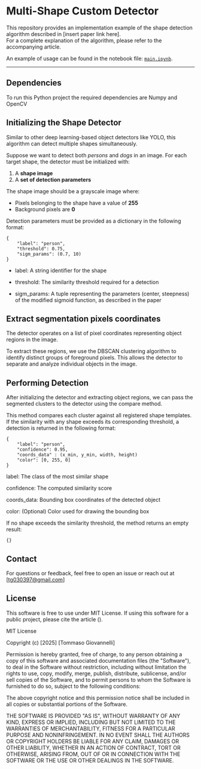 # Multi-Shape Custom Detector

This repository provides an implementation example of the shape detection algorithm described in [insert paper link here].  
For a complete explanation of the algorithm, please refer to the accompanying article.

An example of usage can be found in the notebook file: [`main.ipynb`](main.ipynb).

---

## Dependencies
To run this Python project the required dependencies are Numpy and OpenCV

## Initializing the Shape Detector

Similar to other deep learning-based object detectors like YOLO, this algorithm can detect multiple shapes simultaneously.

Suppose we want to detect both *persons* and *dogs* in an image. For each target shape, the detector must be initialized with:

1. A **shape image**
2. A **set of detection parameters**

The shape image should be a grayscale image where:
- Pixels belonging to the shape have a value of **255**
- Background pixels are **0**

Detection parameters must be provided as a dictionary in the following format:

    {
        "label": "person",
        "threshold": 0.75,
        "sigm_params": (0.7, 10)
    }

- label: A string identifier for the shape

- threshold: The similarity threshold required for a detection

- sigm_params: A tuple representing the parameters (center, steepness) of the modified sigmoid function, as described in the paper



## Extract segmentation pixels coordinates
The detector operates on a list of pixel coordinates representing object regions in the image.

To extract these regions, we use the DBSCAN clustering algorithm to identify distinct groups of foreground pixels.
This allows the detector to separate and analyze individual objects in the image.


## Performing Detection
After initializing the detector and extracting object regions, we can pass the segmented clusters to the detector using the compare method.

This method compares each cluster against all registered shape templates.
If the similarity with any shape exceeds its corresponding threshold, a detection is returned in the following format:

    {
        "label": "person",
        "confidence": 0.95,
        "coords_data" : (x_min, y_min, width, height)
        "color": [0, 255, 0]
    }

label: The class of the most similar shape

confidence: The computed similarity score

coords_data: Bounding box coordinates of the detected object

color: (Optional) Color used for drawing the bounding box

If no shape exceeds the similarity threshold, the method returns an empty result:


    {}


## Contact
For questions or feedback, feel free to open an issue or reach out at [tg030397@gmail.com]


## License
This software is free to use under MIT License. If using this software for a public project, please cite the article ().


MIT License

Copyright (c) [2025] [Tommaso Giovannelli]

Permission is hereby granted, free of charge, to any person obtaining a copy
of this software and associated documentation files (the "Software"), to deal
in the Software without restriction, including without limitation the rights
to use, copy, modify, merge, publish, distribute, sublicense, and/or sell
copies of the Software, and to permit persons to whom the Software is
furnished to do so, subject to the following conditions:

The above copyright notice and this permission notice shall be included in all
copies or substantial portions of the Software.

THE SOFTWARE IS PROVIDED "AS IS", WITHOUT WARRANTY OF ANY KIND, EXPRESS OR
IMPLIED, INCLUDING BUT NOT LIMITED TO THE WARRANTIES OF MERCHANTABILITY,
FITNESS FOR A PARTICULAR PURPOSE AND NONINFRINGEMENT. IN NO EVENT SHALL THE
AUTHORS OR COPYRIGHT HOLDERS BE LIABLE FOR ANY CLAIM, DAMAGES OR OTHER
LIABILITY, WHETHER IN AN ACTION OF CONTRACT, TORT OR OTHERWISE, ARISING FROM,
OUT OF OR IN CONNECTION WITH THE SOFTWARE OR THE USE OR OTHER DEALINGS IN THE
SOFTWARE.